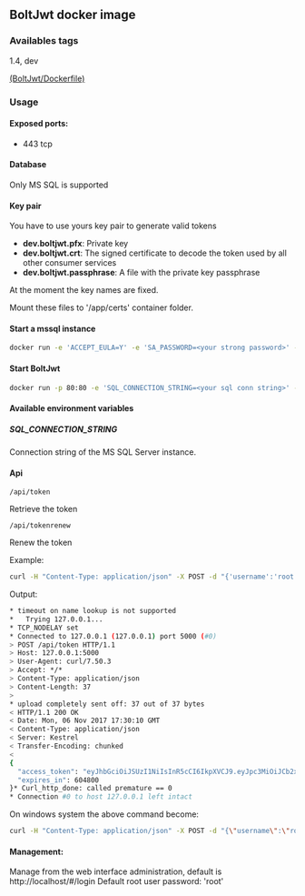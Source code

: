 ## BoltJwt docker image

### Availables tags
1.4, dev

[(BoltJwt/Dockerfile)](https://github.com/sandhaka/bolt-jwt/blob/master/BoltJwt/Dockerfile)

### Usage

#### Exposed ports:
- 443 tcp

#### Database
Only MS SQL is supported

#### Key pair
You have to use yours key pair to generate valid tokens

- **dev.boltjwt.pfx**: Private key
- **dev.boltjwt.crt**: The signed certificate to decode the token used by all other consumer services
- **dev.boltjwt.passphrase**: A file with the private key passphrase

At the moment the key names are fixed.

Mount these files to '/app/certs' container folder.

#### Start a mssql instance
```sh 
docker run -e 'ACCEPT_EULA=Y' -e 'SA_PASSWORD=<your strong password>' -p 1433:1433 -d microsoft/mssql-server-linux
```
#### Start BoltJwt
```sh
docker run -p 80:80 -e 'SQL_CONNECTION_STRING=<your sql conn string>' -v <your certs path>:/app/certs -d sandhaka/bolt-jwt:0.1-dev 
```

#### Available environment variables

##### SQL_CONNECTION_STRING
Connection string of the MS SQL Server instance.

#### Api
```text
/api/token
```
Retrieve the token

```text
/api/tokenrenew
```
Renew the token

Example:

```sh 
curl -H "Content-Type: application/json" -X POST -d "{'username':'root','password':'root'}" -v http://127.0.0.1:5000/api/token
```
Output:
```sh
* timeout on name lookup is not supported
*   Trying 127.0.0.1...
* TCP_NODELAY set
* Connected to 127.0.0.1 (127.0.0.1) port 5000 (#0)
> POST /api/token HTTP/1.1
> Host: 127.0.0.1:5000
> User-Agent: curl/7.50.3
> Accept: */*
> Content-Type: application/json
> Content-Length: 37
>
* upload completely sent off: 37 out of 37 bytes
< HTTP/1.1 200 OK
< Date: Mon, 06 Nov 2017 17:30:10 GMT
< Content-Type: application/json
< Server: Kestrel
< Transfer-Encoding: chunked
<
{
  "access_token": "eyJhbGciOiJSUzI1NiIsInR5cCI6IkpXVCJ9.eyJpc3MiOiJCb2x0Snd0Iiwic3ViIjoicm9vdCIsImF1ZCI6WyJCb2x0Snd0QXVkIiwiQm9sdEp3dEF1ZCJdLCJpYXQiOjE1MDk5ODk0MTAsImp0aSI6ImViMWRkNjEwLWUzNGItNDRiMS05OTBhLTcyZGFiZDU2OTE2YyIsImh0dHA6Ly9zY2hlbWFzLnhtbHNvYXAub3JnL3dzLzIwMDUvMDUvaWRlbnRpdHkvY2xhaW1zL25hbWUiOiJyb290IiwiaXNSb290IjoidHJ1ZSIsInVzZXJJZCI6IjEiLCJ1c2VybmFtZSI6InJvb3QiLCJhdXRob3JpemF0aW9ucyI6IltdIiwibmJmIjoxNTA5OTg5NDEwLCJleHAiOjE1MTA1OTQyMTB9.b7FX_C6b-KgJLOYbJh-bZFHD9hgrYG8DVNUJtv4ebNPVwLa1eSva1FaevkhiJZ1pvpF8PyEDpzhsSjrvwcOinVPXBaYJQE6ylpI5o8_fMSXVeXpYk2jvp4GGYUqg36G35fJgfIyyGbTPUC24o6pKfgxHAgf5jWawPFLfVpk8HHAerz8xFbBUP4USQUvJC6yvDhL_GzsAChW3bVNEXvESPDVNUHDZyhvW_qx3r0UvTQjjIjDTE6MWp-FoT3N5QhptG4G9oCXLxFDG7IFF-UVRPcOb4TGP3Av4Fx4Zxq6Rlm2m3MlLpEorjsHHFAPV8O3sNe40tQjwd0shmu7uqQ_idQ",
  "expires_in": 604800
}* Curl_http_done: called premature == 0
* Connection #0 to host 127.0.0.1 left intact
```
On windows system the above command become:
```sh
curl -H "Content-Type: application/json" -X POST -d "{\"username\":\"root\",\"password\":\"root\"}" -v http://127.0.0.1:5000/api/token
```

#### Management:
Manage from the web interface administration, default is http://localhost/#/login
Default root user password: 'root'